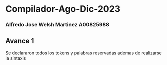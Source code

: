 # Compilador-Ago-Dic-2023
### Alfredo Jose Welsh Martinez A00825988
## Avance 1
Se declararon todos los tokens y palabras reservadas ademas de realizarse la sintaxis
